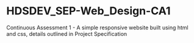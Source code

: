 # HDSDEV_SEP-Web_Design-CA1
Continuous Assessment 1 - A simple responsive website built using html and css, details outlined in Project Specification 
